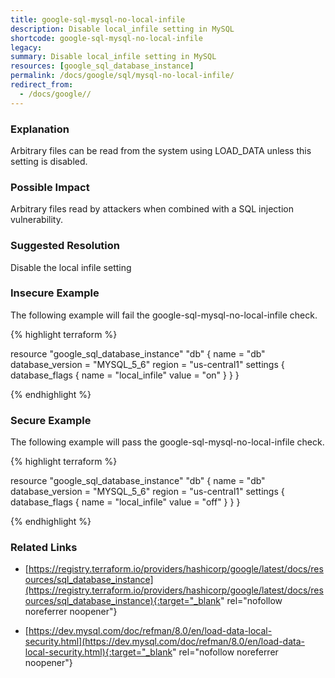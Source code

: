 ```yaml
---
title: google-sql-mysql-no-local-infile
description: Disable local_infile setting in MySQL
shortcode: google-sql-mysql-no-local-infile
legacy: 
summary: Disable local_infile setting in MySQL 
resources: [google_sql_database_instance] 
permalink: /docs/google/sql/mysql-no-local-infile/
redirect_from: 
  - /docs/google//
---
```


### Explanation

Arbitrary files can be read from the system using LOAD_DATA unless this setting is disabled.

### Possible Impact
Arbitrary files read by attackers when combined with a SQL injection vulnerability.

### Suggested Resolution
Disable the local infile setting


### Insecure Example

The following example will fail the google-sql-mysql-no-local-infile check.

{% highlight terraform %}

resource "google_sql_database_instance" "db" {
	name             = "db"
	database_version = "MYSQL_5_6"
	region           = "us-central1"
	settings {
		database_flags {
			name  = "local_infile"
			value = "on"
		}
	}
}
			
{% endhighlight %}



### Secure Example

The following example will pass the google-sql-mysql-no-local-infile check.

{% highlight terraform %}

resource "google_sql_database_instance" "db" {
	name             = "db"
	database_version = "MYSQL_5_6"
	region           = "us-central1"
	settings {
		database_flags {
			name  = "local_infile"
			value = "off"
		}
	}
}
			
{% endhighlight %}



### Related Links


- [https://registry.terraform.io/providers/hashicorp/google/latest/docs/resources/sql_database_instance](https://registry.terraform.io/providers/hashicorp/google/latest/docs/resources/sql_database_instance){:target="_blank" rel="nofollow noreferrer noopener"}

- [https://dev.mysql.com/doc/refman/8.0/en/load-data-local-security.html](https://dev.mysql.com/doc/refman/8.0/en/load-data-local-security.html){:target="_blank" rel="nofollow noreferrer noopener"}


